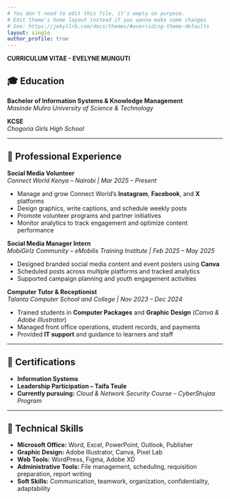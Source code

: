 ```yaml
---
# You don't need to edit this file, it's empty on purpose.
# Edit theme's home layout instead if you wanna make some changes
# See: https://jekyllrb.com/docs/themes/#overriding-theme-defaults
layout: single
author_profile: true
---
```

**CURRICULUM VITAE - EVELYNE MUNGUTI**


## 🎓 **Education**

**Bachelor of Information Systems & Knowledge Management**  
*Masinde Muliro University of Science & Technology*  

**KCSE**  
*Chogoria Girls High School*  

---

## 💼 **Professional Experience**

**Social Media Volunteer**  
*Connect World Kenya – Nairobi | Mar 2025 – Present*  
- Manage and grow Connect World’s **Instagram**, **Facebook**, and **X** platforms  
- Design graphics, write captions, and schedule weekly posts  
- Promote volunteer programs and partner initiatives  
- Monitor analytics to track engagement and optimize content performance  

**Social Media Manager Intern**  
*MobiGirlz Community – eMobilis Training Institute | Feb 2025 – May 2025*  
- Designed branded social media content and event posters using **Canva**  
- Scheduled posts across multiple platforms and tracked analytics  
- Supported campaign planning and youth engagement activities  

**Computer Tutor & Receptionist**  
*Talanta Computer School and College | Nov 2023 – Dec 2024*  
- Trained students in **Computer Packages** and **Graphic Design** (*Canva & Adobe Illustrator*)  
- Managed front office operations, student records, and payments  
- Provided **IT support** and guidance to learners and staff  

---

## 📜 **Certifications**
- **Information Systems**  
- **Leadership Participation – Taifa Teule**  
- **Currently pursuing:** *Cloud & Network Security Course – CyberShujaa Program*  

---

## 🧠 **Technical Skills**
- **Microsoft Office:** Word, Excel, PowerPoint, Outlook, Publisher  
- **Graphic Design:** Adobe Illustrator, Canva, Pixel Lab  
- **Web Tools:** WordPress, Figma, Adobe XD  
- **Administrative Tools:** File management, scheduling, requisition preparation, report writing  
- **Soft Skills:** Communication, teamwork, organization, confidentiality, adaptability  

